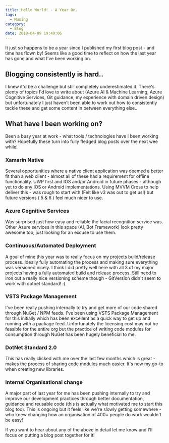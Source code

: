 ```yaml
---
title: Hello World! - A Year On.
tags:
  - Musing
category:
  - Blog
date: 2018-04-09 19:49:06
---
```



It just so happens to be a year since I published my first blog post - and time has flown by! Seems like a good time to reflect on how the last year has gone and what I've been working on. 
<!-- More --> 

## Blogging consistently is **hard**.. 
I knew it'd be a challenge but still completely underestimated it. There's plenty of topics I'd love to write about (Azure AI & Machine Learning, Azure Cognitive Services, Git guidance, my experience with domain driven design) but unfortunately I just haven't been able to work out how to consistently tackle these and get some content in between everything else.. 

## What have I been working on? 
Been a busy year at work - what tools / technologies have I been working with? Hopefully these turn into fully fledged blog posts over the next wee while! 

### Xamarin Native
Several opportunities where a native client application was deemed a better fit than a web client - almost all of these had a requirement for offline functionality. UWP first and IOS and/or Android in future phases - although yet to do any IOS or Android implementations. 
Using MVVM Cross to help deliver this - was rough to start with (Felt like v3 was out to get us!) but future versions ( 5 & 6 ) feel much nicer to use. 

### Azure Cognitive Services
Was surprised just how easy and reliable the facial recognition service was. 
Other Azure services in this space (AI, Bot Framework) look pretty awesome too, just looking for an excuse to use them. 

### Continuous/Automated Deployment
A goal of mine this year was to really focus on my projects build/release process. Ideally fully automating the process and making sure everything was versioned nicely. I think I did pretty well here with all 3 of my major projects having a fully automated build and release process. Still need to iron out a really nice versioning scheme though - GitVersion didn't seem to work with dotnet standard! :( 

### VSTS Package Management
I've been really pushing internally to try and get more of our code shared through NuGet / NPM feeds. I've been using VSTS Package Management for this initially which has been excellent as a quick way to get up and running with a package feed. Unfortunately the licensing cost may not be feasible for the entire org but the practice of writing code modules for consumption through NuGet has been hugely beneficial to me.

### DotNet Standard 2.0
This has really clicked with me over the last few months which is great - makes the process of sharing code modules much easier. It's now my go-to when creating new libraries. 

### Internal Organisational change
A major part of last year for me has been pushing internally to try and improve our development practices through better documentation, guidance and reusable code (this is actually what motivated me to start this blog too). This is ongoing but it feels like we're slowly getting somewhere - who knew changing how an organisation of 400+ people do work wouldn't be easy!


If you want to hear about any of the above in detail let me know and I'll focus on putting a blog post together for it!